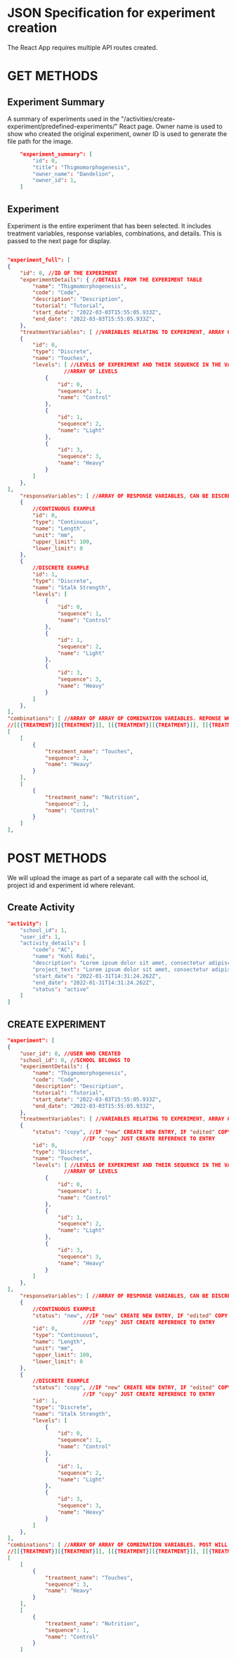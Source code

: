 # JSON Specification for experiment creation 

The React App requires multiple API routes created. 

# GET METHODS
## Experiment Summary
A summary of experiments used in the "/activities/create-experiment/predefined-experiments/" React page.
Owner name is used to show who created the original experiment, owner ID is used to generate the file path for the image.
```json
	"experiment_summary": [
		"id": 0,
		"title": "Thigmomorphogenesis",
		"owner_name": "Dandelion",
		"owner_id": 1,
	]
```

## Experiment
Experiment is the entire experiment that has been selected. It includes treatment variables, response variables, combinations, and details. This is passed to the next page for display.
```json

"experiment_full": [ 
{
	"id": 0, //ID OF THE EXPERIMENT
	"experimentDetails": { //DETAILS FROM THE EXPERIMENT TABLE
		"name": "Thigmomorphogenesis",
		"code": "Code",
		"description": "Description",
		"tutorial": "Tutorial",
		"start_date": "2022-03-03T15:55:05.933Z",
		"end_date": "2022-03-03T15:55:05.933Z",
	},
	"treatmentVariables": [ //VARIABLES RELATING TO EXPERIMENT, ARRAY OF MULTIPLE VARIABLES
	{
		"id": 0,
		"type": "Discrete",
		"name": "Touches",
		"levels": [ //LEVELS OF EXPERIMENT AND THEIR SEQUENCE IN THE VARIABLE (AND ID OF TABLE) 
			      //ARRAY OF LEVELS
			{
				"id": 0,
				"sequence": 1,
				"name": "Control"
			},
			{
				"id": 1,
				"sequence": 2,
				"name": "Light"
			},
			{
				"id": 3,
				"sequence": 3,
				"name": "Heavy"
			}
		]
	},
],
	"responseVariables": [ //ARRAY OF RESPONSE VARIABLES, CAN BE DISCRETE OR CONTINUOUS
	{
		//CONTINUOUS EXAMPLE
		"id": 0,
		"type": "Continuous",
		"name": "Length",
		"unit": "mm",
		"upper_limit": 100,
		"lower_limit": 0
	},
	{
		//DISCRETE EXAMPLE
		"id": 1,
		"type": "Discrete",
		"name": "Stalk Strength",
		"levels": [
			{
				"id": 0,
				"sequence": 1,
				"name": "Control"
			},
			{
				"id": 1,
				"sequence": 2,
				"name": "Light"
			},
			{
				"id": 3,
				"sequence": 3,
				"name": "Heavy"
			}
		]
	},
],
"combinations": [ //ARRAY OF ARRAY OF COMBINATION VARIABLES. REPONSE WOULD BE IN THE FORMAT 
//[[{TREATMENT}][{TREATMENT}]], [[{TREATMENT}][{TREATMENT}]], [[{TREATMENT}][{TREATMENT}]]]
[
	[
		{
			"treatment_name": "Touches",
			"sequence": 3,
			"name": "Heavy"
		}
	],
	[
		{
			"treatment_name": "Nutrition",
			"sequence": 1,
			"name": "Control"
		}
	]
],
```

# POST METHODS
We will upload the image as part of a separate call with the school id, project id and experiment id where relevant.

## Create Activity
```json
"activity": [
	"school_id": 1,
	"user_id": 1,
	"activity_details": [
		"code": "AC",
		"name": "Kohl Rabi",
		"description": "Lorem ipsum dolor sit amet, consectetur adipiscing elit, sed do eiusmod",
		"project_text": "Lorem ipsum dolor sit amet, consectetur adipiscing elit, sed do eiusmod",
		"start_date": "2022-01-31T14:31:24.262Z",
		"end_date": "2022-01-31T14:31:24.262Z",
		"status": "active" 
	]
]
```
## CREATE EXPERIMENT
```json
"experiment": [ 
{
	"user_id": 0, //USER WHO CREATED
	"school_id": 0, //SCHOOL BELONGS TO 
	"experimentDetails": {
		"name": "Thigmomorphogenesis",
		"code": "Code",
		"description": "Description",
		"tutorial": "Tutorial",
		"start_date": "2022-03-03T15:55:05.933Z",
		"end_date": "2022-03-03T15:55:05.933Z",
	},
	"treatmentVariables": [ //VARIABLES RELATING TO EXPERIMENT, ARRAY OF MULTIPLE VARIABLES
	{
		"status": "copy", //IF "new" CREATE NEW ENTRY, IF "edited" COPY ENTRY WITH UPDATED DETAILS, 
						//IF "copy" JUST CREATE REFERENCE TO ENTRY 
		"id": 0,
		"type": "Discrete",
		"name": "Touches",
		"levels": [ //LEVELS OF EXPERIMENT AND THEIR SEQUENCE IN THE VARIABLE (AND ID OF TABLE) 
			      //ARRAY OF LEVELS
			{
				"id": 0,
				"sequence": 1,
				"name": "Control"
			},
			{
				"id": 1,
				"sequence": 2,
				"name": "Light"
			},
			{
				"id": 3,
				"sequence": 3,
				"name": "Heavy"
			}
		]
	},
],
	"responseVariables": [ //ARRAY OF RESPONSE VARIABLES, CAN BE DISCRETE OR CONTINUOUS
	{
		//CONTINUOUS EXAMPLE
		"status": "new", //IF "new" CREATE NEW ENTRY, IF "edited" COPY ENTRY WITH UPDATED DETAILS, 
						//IF "copy" JUST CREATE REFERENCE TO ENTRY 
		"id": 0,
		"type": "Continuous",
		"name": "Length",
		"unit": "mm",
		"upper_limit": 100,
		"lower_limit": 0
	},
	{
		//DISCRETE EXAMPLE
		"status": "copy", //IF "new" CREATE NEW ENTRY, IF "edited" COPY ENTRY WITH UPDATED DETAILS, 
						//IF "copy" JUST CREATE REFERENCE TO ENTRY 
		"id": 1,
		"type": "Discrete",
		"name": "Stalk Strength",
		"levels": [
			{
				"id": 0,
				"sequence": 1,
				"name": "Control"
			},
			{
				"id": 1,
				"sequence": 2,
				"name": "Light"
			},
			{
				"id": 3,
				"sequence": 3,
				"name": "Heavy"
			}
		]
	},
],
"combinations": [ //ARRAY OF ARRAY OF COMBINATION VARIABLES. POST WILL BE IN THE FORMAT 
//[[{TREATMENT}][{TREATMENT}]], [[{TREATMENT}][{TREATMENT}]], [[{TREATMENT}][{TREATMENT}]]]
[
	[
		{
			"treatment_name": "Touches",
			"sequence": 3,
			"name": "Heavy"
		}
	],
	[
		{
			"treatment_name": "Nutrition",
			"sequence": 1,
			"name": "Control"
		}
	]
```
